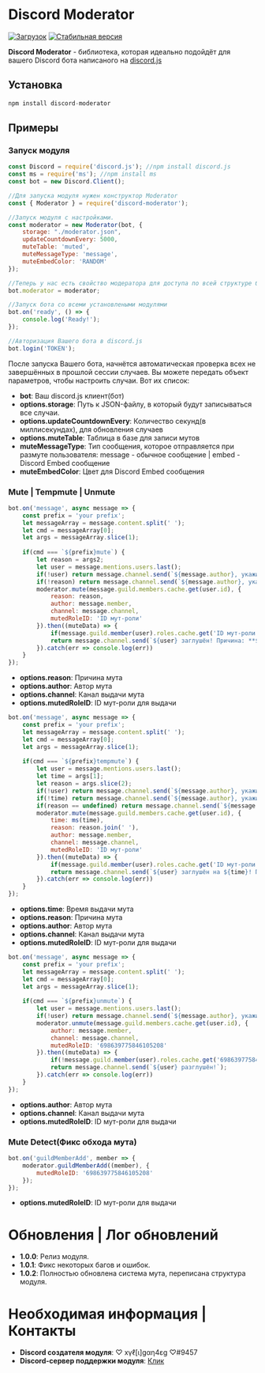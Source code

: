 # Discord Moderator

[![Загрузок](https://img.shields.io/npm/dt/discord-moderator?style=for-the-badge)](https://www.npmjs.com/package/discord-moderator)
[![Стабильная версия](https://img.shields.io/npm/v/discord-moderator?style=for-the-badge)](https://www.npmjs.com/package/discord-moderator)

**Discord Moderator** - библиотека, которая идеально подойдёт для вашего Discord бота написаного на [discord.js](https://discord.js.org)

## Установка

```js
npm install discord-moderator
```

## Примеры

### Запуск модуля

```js
const Discord = require('discord.js'); //npm install discord.js
const ms = require('ms'); //npm install ms
const bot = new Discord.Client();

//Для запуска модуля нужен конструктор Moderator
const { Moderator } = require('discord-moderator');

//Запуск модуля с настройками.
const moderator = new Moderator(bot, {
    storage: "./moderator.json",
    updateCountdownEvery: 5000,
	muteTable: 'muted',
	muteMessageType: 'message',
    muteEmbedColor: 'RANDOM'
});

//Теперь у нас есть свойство модератора для доступа по всей структуре бота!
bot.moderator = moderator;

//Запуск бота со всеми установлеными модулями
bot.on('ready', () => {
    console.log('Ready!');
});

//Авторизация Вашего бота в discord.js
bot.login('TOKEN');
```
После запуска Вашего бота, начнётся автоматическая проверка всех не завершённых в прошлой сессии случаев. Вы можете передать объект параметров, чтобы настроить случаи. Вот их список:
* **bot**: Ваш discord.js клиент(бот)
* **options.storage**: Путь к JSON-файлу, в который будут записываться все случаи.
* **options.updateCountdownEvery**: Количество секунд(в миллисекундах), для обновления случаев
* **options.muteTable**: Таблица в базе для записи мутов
* **muteMessageType**: Тип сообщения, которое отправляется при размуте пользователя: message - обычное сообщение | embed - Discord Embed сообщение
* **muteEmbedColor**: Цвет для Discord Embed сообщения

### Mute | Tempmute | Unmute

```js
bot.on('message', async message => {
    const prefix = 'your prefix';
	let messageArray = message.content.split(' ');
	let cmd = messageArray[0];
    let args = messageArray.slice(1);
    
    if(cmd === `${prefix}mute`) {
		let reason = args2;
		let user = message.mentions.users.last();
		if(!user) return message.channel.send(`${message.author}, укажите пользователя для мута!`);
        if(!reason) return message.channel.send(`${message.author}, укажите время мута!`);
		moderator.mute(message.guild.members.cache.get(user.id), {
            reason: reason,
			author: message.member,
            channel: message.channel,
            mutedRoleID: 'ID мут-роли'
        }).then((muteData) => {
			if(message.guild.member(user).roles.cache.get('ID мут-роли')) return message.channel.send(`${user} уже заглушён!`);
            return message.channel.send(`${user} заглушён! Причина: **${reason}**`);
        }).catch(err => console.log(err))
	}
});
```
* **options.reason**: Причина мута
* **options.author**: Автор мута
* **options.channel**: Канал выдачи мута
* **options.mutedRoleID**: ID мут-роли для выдачи
```js
bot.on('message', async message => {
    const prefix = 'your prefix';
	let messageArray = message.content.split(' ');
	let cmd = messageArray[0];
    let args = messageArray.slice(1);
    
    if(cmd === `${prefix}tempmute`) {
		let user = message.mentions.users.last();
		let time = args[1];
		let reason = args.slice(2);
		if(!user) return message.channel.send(`${message.author}, укажите пользователя для мута!`);
        if(!time) return message.channel.send(`${message.author}, укажите время мута!`);
		if(reason == undefined) return message.channel.send(`${message.author}, укажите причину мута!`);
		moderator.mute(message.guild.members.cache.get(user.id), {
            time: ms(time),
			reason: reason.join(' '),
            author: message.member,
            channel: message.channel,
            mutedRoleID: 'ID мут-роли'
        }).then((muteData) => {
            if(message.guild.member(user).roles.cache.get('ID мут-роли')) return message.channel.send(`${user} уже заглушён!`);
            return message.channel.send(`${user} заглушён на ${time}! Причина: **${reason.join(' ')}**`);
        }).catch(err => console.log(err))
    }
});
```
* **options.time**: Время выдачи мута
* **options.reason**: Причина мута
* **options.author**: Автор мута
* **options.channel**: Канал выдачи мута
* **options.mutedRoleID**: ID мут-роли для выдачи
```js
bot.on('message', async message => {
    const prefix = 'your prefix';
	let messageArray = message.content.split(' ');
	let cmd = messageArray[0];
    let args = messageArray.slice(1);
  
    if(cmd === `${prefix}unmute`) {
		let user = message.mentions.users.last();
		if(!user) return message.channel.send(`${message.author}, укажите пользователя для размута!`);
		moderator.unmute(message.guild.members.cache.get(user.id), {
            author: message.member,
            channel: message.channel,
            mutedRoleID: '698639775846105208'
        }).then((muteData) => {
			if(!message.guild.member(user).roles.cache.get('698639775846105208')) return message.channel.send(`${user} уже разглушён!`);
            return message.channel.send(`${user} разглушён!`);
        }).catch(err => console.log(err))
	}
});
```
* **options.author**: Автор мута
* **options.channel**: Канал выдачи мута
* **options.mutedRoleID**: ID мут-роли для выдачи

### Mute Detect(Фикс обхода мута)
```js
bot.on('guildMemberAdd', member => {
	moderator.guildMemberAdd((member), {
		mutedRoleID: '698639775846105208'
	});
});
```
* **options.mutedRoleID**: ID мут-роли для выдачи

# Обновления | Лог обновлений

* **1.0.0**: Релиз модуля.
* **1.0.1**: Фикс некоторых багов и ошибок.
* **1.0.2**: Полностью обновлена система мута, переписана структура модуля.

# Необходимая информация | Контакты

* **Discord создателя модуля**: ♡ xүℓ[ι]gαη4εg ♡#9457
* **Discord-сервер поддержки модуля**: [Клик](https://discord.gg/2uuvDCT)